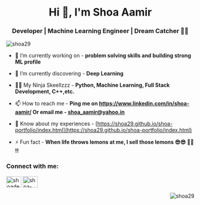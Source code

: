 <h1 align="center">Hi 👋, I'm Shoa Aamir</h1>
<h3 align="center">Developer | Machine Learning Engineer | Dream Catcher 🐱‍🏍</h3>

<p align="left"> <img src="https://komarev.com/ghpvc/?username=shoa29&label=Profile%20views&color=0e75b6&style=flat" alt="shoa29" /> </p>

- 🔭 I’m currently working on - **problem solving skills and building strong ML profile**

- 🌱 I’m currently discovering - **Deep Learning**

- 🐱‍👤 My Ninja Skeellzzz - **Python, Machine Learning, Full Stack Development, C++,etc.**

- 📫 How to reach me - **Ping me on https://www.linkedin.com/in/shoa-aamir/ Or email me - shoa_aamir@yahoo.in**

- 📄 Know about my experiences - [https://shoa29.github.io/shoa-portfolio/index.html](https://shoa29.github.io/shoa-portfolio/index.html)

- ⚡ Fun fact - **When life throws lemons at me, I sell those lemons 😎😎 🍋🍋 !!**

<h3 align="left">Connect with me:</h3>
<p align="left">
<a href="https://twitter.com/shoadevs" target="blank"><img align="center" src="https://raw.githubusercontent.com/rahuldkjain/github-profile-readme-generator/master/src/images/icons/Social/twitter.svg" alt="shoadevs" height="30" width="40" /></a>
<a href="https://linkedin.com/in/shoa-aamir" target="blank"><img align="center" src="https://raw.githubusercontent.com/rahuldkjain/github-profile-readme-generator/master/src/images/icons/Social/linked-in-alt.svg" alt="shoa-aamir" height="30" width="40" /></a>
</p>


<p>&nbsp;<img align="right" src="https://github-readme-stats.vercel.app/api?username=shoa29&&theme=tokyonight&show_icons=true&locale=en" alt="shoa29" /></p>
